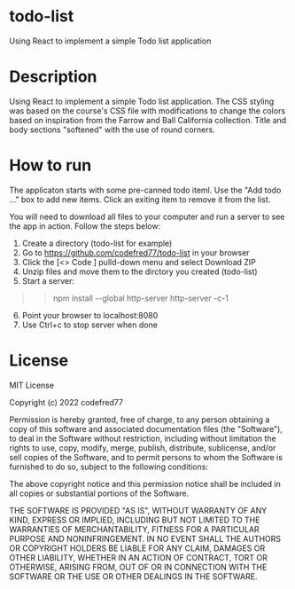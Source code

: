 # todo-list
Using React to implement a simple Todo list application

# Description
Using React to implement a simple Todo list application. The CSS styling was based on the course's CSS file with modifications to change the colors based on inspiration from the Farrow and Ball California collection. Title and body sections "softened" with the use of round corners.


# How to run
The applicaton starts with some pre-canned todo iteml. Use the "Add todo ..." box to add new items. Click an exiting item to remove it from the list.

You will need to download all files to your computer and run a server to see the app in action. Follow the steps below:

1. Create a directory (todo-list for example)
2. Go to https://github.com/codefred77/todo-list in your browser
3. Click the [<> Code ] pulld-down menu and select Download ZIP
4. Unzip files and move them to the dirctory you created (todo-list)
5. Start a server:
  >>npm install --global http-server
  >>http-server -c-1
6. Point your browser to localhost:8080
7. Use Ctrl+c to stop server when done


# License
MIT License

Copyright (c) 2022 codefred77

Permission is hereby granted, free of charge, to any person obtaining a copy of this software and associated documentation files (the "Software"), to deal in the Software without restriction, including without limitation the rights to use, copy, modify, merge, publish, distribute, sublicense, and/or sell copies of the Software, and to permit persons to whom the Software is furnished to do so, subject to the following conditions:

The above copyright notice and this permission notice shall be included in all copies or substantial portions of the Software.

THE SOFTWARE IS PROVIDED "AS IS", WITHOUT WARRANTY OF ANY KIND, EXPRESS OR IMPLIED, INCLUDING BUT NOT LIMITED TO THE WARRANTIES OF MERCHANTABILITY, FITNESS FOR A PARTICULAR PURPOSE AND NONINFRINGEMENT. IN NO EVENT SHALL THE AUTHORS OR COPYRIGHT HOLDERS BE LIABLE FOR ANY CLAIM, DAMAGES OR OTHER LIABILITY, WHETHER IN AN ACTION OF CONTRACT, TORT OR OTHERWISE, ARISING FROM, OUT OF OR IN CONNECTION WITH THE SOFTWARE OR THE USE OR OTHER DEALINGS IN THE SOFTWARE.

